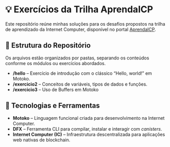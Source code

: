 # 💡 Exercícios da Trilha AprendaICP

Este repositório reúne minhas soluções para os desafios propostos na trilha de aprendizado da Internet Computer, disponível no portal [AprendaICP](https://aprendaicp.xyz/).

## 📂 Estrutura do Repositório

Os arquivos estão organizados por pastas, separando os conteúdos conforme os módulos ou exercícios abordados.

- **/hello** – Exercício de introdução com o clássico “Hello, world!” em Motoko.  
- **/exercicio2** – Conceitos de variáveis, tipos de dados e funções.
- **/exercicio3** – Uso de Buffers em Motoko

## 🧰 Tecnologias e Ferramentas

- **Motoko** – Linguagem funcional criada para desenvolvimento na Internet Computer.
- **DFX** – Ferramenta CLI para compilar, instalar e interagir com *canisters*.
- **Internet Computer (IC)** – Infraestrutura descentralizada para aplicações web nativas de blockchain.
